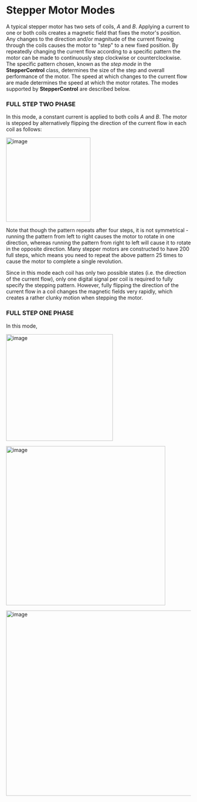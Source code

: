# Stepper Motor Modes

A typical stepper motor has two sets of coils, *A* and *B*.  Applying a current to one or both coils creates a magnetic field that fixes the motor's position.  Any changes to the direction and/or magnitude of the current flowing through the coils causes the motor to "step" to a new fixed position.  By repeatedly changing the current flow according to a specific pattern the motor can be made to continuously step clockwise or counterclockwise.  The specific pattern chosen, known as the *step mode* in the **StepperControl** class, determines the size of the step and overall performance of the motor.  The speed at which changes to the current flow are made determines the speed at which the motor rotates.  The modes supported by **StepperControl** are described below.

### FULL STEP TWO PHASE

In this mode, a constant current is applied to both coils *A* and *B*. The motor is stepped by alternatively flipping the direction of the current flow in each coil as follows:

<img width="230" alt="image" src="https://github.com/HomeSpan/HomeSpan/assets/68477936/8bea7031-7325-4ded-8ebd-5554d8f1e13d"><br>

Note that though the pattern repeats after four steps, it is not symmetrical -  running the pattern from left to right causes the motor to rotate in one direction, whereas running the pattern from right to left will cause it to rotate in the opposite direction.
Many stepper motors are constructed to have 200 full steps, which means you need to repeat the above pattern 25 times to cause the motor to complete a single revolution.

Since in this mode each coil has only two possible states (i.e. the direction of the current flow), only one digital signal per coil is required to fully specify the stepping pattern.
However, fully flipping the direction of the current flow in a coil changes the magnetic fields very rapidly, which creates a rather clunky motion when stepping the motor.

### FULL STEP ONE PHASE

In this mode, 
			
<img width="291" alt="image" src="https://github.com/HomeSpan/HomeSpan/assets/68477936/cbf2fea5-072e-4fef-9231-504bb483b0c0"><br>
						
<img width="434" alt="image" src="https://github.com/HomeSpan/HomeSpan/assets/68477936/ec317c77-fbd9-4641-9d50-d822b477c9ec"><br>

<img width="505" alt="image" src="https://github.com/HomeSpan/HomeSpan/assets/68477936/75a6176b-b5b4-4b85-a394-a4d6e1f9bf3d"><br>

